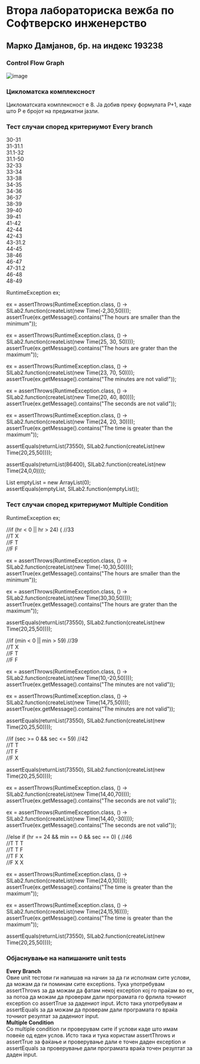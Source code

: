# Втора лабораториска вежба по Софтверско инженерство
## Марко Дамјанов, бр. на индекс 193238
### Control Flow Graph
![image](https://user-images.githubusercontent.com/59368142/119220931-1a86f600-baed-11eb-9e32-3aca4d600268.png)
### Цикломатска комплексност
Цикломатската комплексност е 8. Ја добив преку формулата P+1, каде што P е бројот на предикатни јазли.
### Тест случаи според критериумот Every branch  

30-31  
31-31.1  
31.1-32  
31.1-50  
32-33  
33-34  
33-38  
34-35  
34-36  
36-37  
38-39  
39-40  
39-41  
41-42  
42-44  
42-43  
43-31.2  
44-45  
38-46  
46-47  
47-31.2  
46-48  
48-49  

RuntimeException ex;  

ex = assertThrows(RuntimeException.class, () -> SILab2.function(createList(new Time(-2,30,50))));  
assertTrue(ex.getMessage().contains("The hours are smaller than the minimum"));  

ex = assertThrows(RuntimeException.class, () -> SILab2.function(createList(new Time(25, 30, 50))));  
assertTrue(ex.getMessage().contains("The hours are grater than the maximum"));  

ex = assertThrows(RuntimeException.class, () -> SILab2.function(createList(new Time(23, 70, 50))));  
assertTrue(ex.getMessage().contains("The minutes are not valid!"));  

ex = assertThrows(RuntimeException.class, () -> SILab2.function(createList(new Time(20, 40, 80))));  
assertTrue(ex.getMessage().contains("The seconds are not valid"));  

ex = assertThrows(RuntimeException.class, () -> SILab2.function(createList(new Time(24, 20, 30))));  
assertTrue(ex.getMessage().contains("The time is greater than the maximum"));  

assertEquals(returnList(73550), SILab2.function(createList(new Time(20,25,50))));  

assertEquals(returnList(86400), SILab2.function(createList(new Time(24,0,0))));  

List<Time> emptyList = new ArrayList<Time>(0);  
assertEquals(emptyList, SILab2.function(emptyList)); 
  
### Тест случаи според критериумот Multiple Condition  
  
RuntimeException ex;  

//if (hr < 0 || hr > 24) { //33  
//T X  
//F T  
//F F  

ex = assertThrows(RuntimeException.class, () -> SILab2.function(createList(new Time(-10,30,50))));  
assertTrue(ex.getMessage().contains("The hours are smaller than the minimum"));  

ex = assertThrows(RuntimeException.class, () -> SILab2.function(createList(new Time(30,30,50))));  
assertTrue(ex.getMessage().contains("The hours are grater than the maximum"));  

assertEquals(returnList(73550), SILab2.function(createList(new Time(20,25,50))));  

//if (min < 0 || min > 59) //39  
//T X  
//F T  
//F F  

ex = assertThrows(RuntimeException.class, () -> SILab2.function(createList(new Time(10,-20,50))));  
assertTrue(ex.getMessage().contains("The minutes are not valid"));  

ex = assertThrows(RuntimeException.class, () -> SILab2.function(createList(new Time(14,75,50))));  
assertTrue(ex.getMessage().contains("The minutes are not valid"));  

assertEquals(returnList(73550), SILab2.function(createList(new Time(20,25,50))));  

//if (sec >= 0 && sec <= 59) //42  
//T T  
//T F  
//F X  

assertEquals(returnList(73550), SILab2.function(createList(new Time(20,25,50))));  

ex = assertThrows(RuntimeException.class, () -> SILab2.function(createList(new Time(14,40,70))));  
assertTrue(ex.getMessage().contains("The seconds are not valid"));  

ex = assertThrows(RuntimeException.class, () -> SILab2.function(createList(new Time(14,40,-30))));  
assertTrue(ex.getMessage().contains("The seconds are not valid"));  

//else if (hr == 24 && min == 0 && sec == 0) { //46  
//T T T  
//T T F  
//T F X  
//F X X  

ex = assertThrows(RuntimeException.class, () -> SILab2.function(createList(new Time(24,0,10))));  
assertTrue(ex.getMessage().contains("The time is greater than the maximum"));  

ex = assertThrows(RuntimeException.class, () -> SILab2.function(createList(new Time(24,15,16))));  
assertTrue(ex.getMessage().contains("The time is greater than the maximum"));  

assertEquals(returnList(73550), SILab2.function(createList(new Time(20,25,50))));  
  
### Објаснување на напишаните unit tests
**Every Branch**  
Овие unit тестови ги напишав на начин за да ги исполнам сите услови, да можам да ги поминам сите exceptions. 
Тука употребувам assertThrows за да можам да фатам некој exception кој го праќам во ex, за потоа да можам да проверам дали програмата го фрлила точниот exception со assertTrue за дадениот input. Исто така употребувам и assertEquals за да можам да проверам дали програмата го враќа точниот резултат за дадениот input.  
**Multiple Condition**  
Со multiple condition ги проверувам сите if услови каде што имам повеќе од еден услов. Исто така и тука користам assertThrows и assertTrue за фаќање и проверување дали е точен даден exception и assertEquals за проверување дали програмата враќа точен резултат за даден input.  
